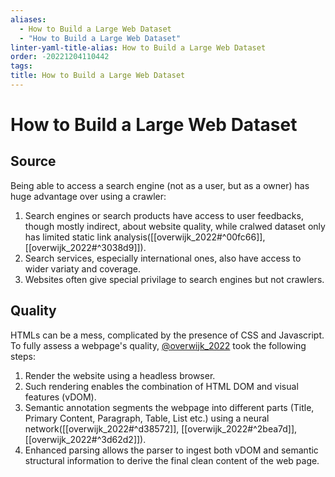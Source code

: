 ```yaml
---
aliases:
  - How to Build a Large Web Dataset
  - "How to Build a Large Web Dataset"
linter-yaml-title-alias: How to Build a Large Web Dataset
order: -20221204110442
tags: 
title: How to Build a Large Web Dataset
---
```


# How to Build a Large Web Dataset

## Source

Being able to access a search engine (not as a user, but as a owner) has huge advantage over using a crawler:
1. Search engines or search products have access to user feedbacks, though mostly indirect, about website quality, while cralwed dataset only has limited static link analysis([[overwijk_2022#^00fc66]], [[overwijk_2022#^3038d9]]).
2. Search services, especially international ones, also have access to wider variaty and coverage.
3. Websites often give special privilage to search engines but not crawlers.

## Quality

HTMLs can be a mess, complicated by the presence of CSS and Javascript. To fully assess a webpage's quality, [@overwijk_2022](zotero://select/items/@overwijk_2022) took the following steps:
1. Render the website using a headless browser.
2. Such rendering enables the combination of HTML DOM and visual features (vDOM).
3. Semantic annotation segments the webpage into different parts (Title, Primary Content, Paragraph, Table, List etc.) using a neural network([[overwijk_2022#^d38572]], [[overwijk_2022#^2bea7d]], [[overwijk_2022#^3d62d2]]).
4. Enhanced parsing allows the parser to ingest both vDOM and semantic structural information to derive the final clean content of the web page.

